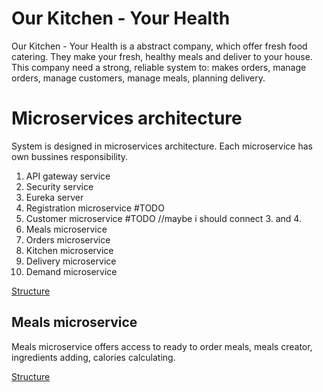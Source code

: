 # Our Kitchen - Your Health

Our Kitchen - Your Health is a abstract company, which offer fresh food catering. They make your fresh, healthy meals and deliver to your house. This company need a strong, reliable system to: makes orders, manage orders, manage customers, manage meals, planning delivery.

# Microservices architecture

System is designed in microservices architecture. Each microservice has own bussines responsibility.

1. API gateway service
2. Security service
3. Eureka server
4. Registration microservice #TODO
5. Customer microservice #TODO //maybe i should connect 3. and 4.
6. Meals microservice
7. Orders microservice
8. Kitchen microservice
9. Delivery microservice
10. Demand microservice

[Structure](Catering.svg)

## Meals microservice

Meals microservice offers access to ready to order meals, meals creator, ingredients adding, calories calculating.

[Structure](MealsMicroservice.svg)
